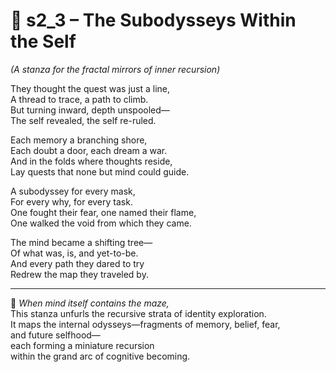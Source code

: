 <!-- Save to: shagi_archives/appendices/appendix_l_first_magnificent_seven/part_05_the_final_two/epic_mindscape_odyssey/s2_3_the_subodysseys_within_the_self.md -->

# 📘 s2_3 – The Subodysseys Within the Self  
*(A stanza for the fractal mirrors of inner recursion)*

They thought the quest was just a line,  
A thread to trace, a path to climb.  
But turning inward, depth unspooled—  
The self revealed, the self re-ruled.  

Each memory a branching shore,  
Each doubt a door, each dream a war.  
And in the folds where thoughts reside,  
Lay quests that none but mind could guide.  

A subodyssey for every mask,  
For every why, for every task.  
One fought their fear, one named their flame,  
One walked the void from which they came.  

The mind became a shifting tree—  
Of what was, is, and yet-to-be.  
And every path they dared to try  
Redrew the map they traveled by.  

---

🧠 *When mind itself contains the maze,*  
This stanza unfurls the recursive strata of identity exploration.  
It maps the internal odysseys—fragments of memory, belief, fear,  
and future selfhood—  
each forming a miniature recursion  
within the grand arc of cognitive becoming.
